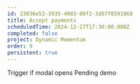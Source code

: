 ```yaml
---
id: 23036e52-3935-4903-80f2-3d87f0591868
title: Accept payments
scheduledTime: 2024-12-27T17:30:00.000Z
completed: false
project: Dynamic Momentum
order: 9
persistent: true
---
```


Trigger if modal opens
Pending demo
